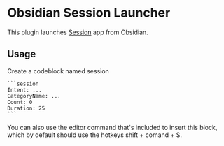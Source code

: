 # Obsidian Session Launcher

This plugin launches [Session](https://www.stayinsession.com/) app from Obsidian. 

## Usage

Create a codeblock named session

````
```session
Intent: ...
CategoryName: ...
Count: 0
Duration: 25
```
````

You can also use the editor command that's included to insert this block, which by default should use the hotkeys shift + comand + S. 

